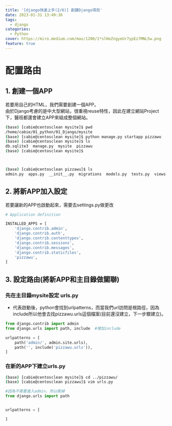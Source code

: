```yaml
---
title: '[django快速上手(2/6)] 創建Django項目'
date: 2023-01-31 13:49:36
tags:
  - django
categories:
  - Python
cover: https://miro.medium.com/max/1200/1*slHeZngyeUr7ypEz7MNL5w.png
feature: true
---
```



# 配置路由

## 1. 創建一個APP

若要用自己的HTML，我們需要創建一個APP。<br>
由於Django考慮的是中大型網站，很重視reuse特性，因此在建立網站Project下，醫班都還會建立APP來組成整個網站。<br>


```bash
(base) [cabie@centosclean mysite]$ pwd
/home/cabie/01_python/01_Django/mysite
(base) [cabie@centosclean mysite]$ python manage.py startapp pizzawu
(base) [cabie@centosclean mysite]$ ls
db.sqlite3  manage.py  mysite  pizzawu
(base) [cabie@centosclean mysite]$



(base) [cabie@centosclean pizzawu]$ ls
admin.py  apps.py  __init__.py  migrations  models.py  tests.py  views.py

```


## 2. 將新APP加入設定

若要讓新的APP也啟動起來，需要去settings.py做更改

```bash
# Application definition

INSTALLED_APPS = [
    'django.contrib.admin',
    'django.contrib.auth',
    'django.contrib.contenttypes',
    'django.contrib.sessions',
    'django.contrib.messages',
    'django.contrib.staticfiles',
    'pizzawu',
]

```


## 3. 設定路由(將新APP和主目錄做關聯)


### 先在主目錄mysite設定 urls.py

- 代表啟動後，python會找到urlpatterns，而當我們url訪問是根路徑，因為include所以他會去找pizzawu.urls這個檔案(目前還沒建立，下一步驟建立)。
```py
from django.contrib import admin
from django.urls import path, include  #增加include

urlpatterns = [
    path('admin/', admin.site.urls),
    path('', include('pizzawu.urls')), 
]

```


### 在新的APP下建立urls.py

```bash
(base) [cabie@centosclean mysite]$ cd ../pizzawu/
(base) [cabie@centosclean pizzawu]$ vim urls.py

```
```py
#因為不需要進入admin，所以刪掉
from django.urls import path


urlpatterns = [

]

```



<!--stackedit_data:
eyJoaXN0b3J5IjpbLTIwNzI5MjExNjVdfQ==
-->